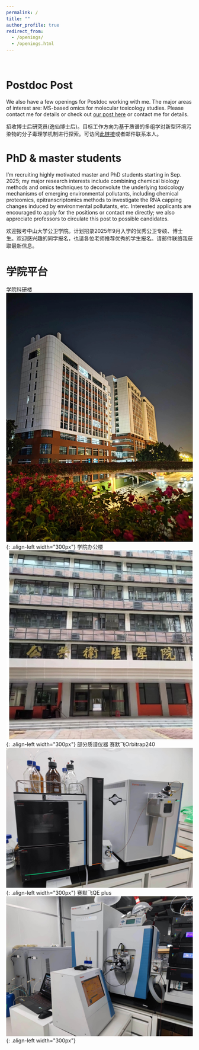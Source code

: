 ```yaml
---
permalink: /
title: ""
author_profile: true
redirect_from: 
  - /openings/
  - /openings.html
---
```

<br />

# __Postdoc Post__   
We also have a few openings for Postdoc working with me. The major areas of interest are: MS-based omics for molecular toxicology studies. Please contact me for details or check out <a href="https://sph.sysu.edu.cn/article/2494">our post here</a> or contact me for details.

招收博士后研究员(逸仙博士后)。目标工作方向为基于质谱的多组学对新型环境污染物的分子毒理学机制进行探索。可访问<a href="https://sph.sysu.edu.cn/article/2494">此链接</a>或者邮件联系本人。  
        

# __PhD & master students__   
I’m recruiting highly motivated master and PhD students starting in Sep. 2025; my major research interests include combining chemical biology methods and omics techniques to deconvolute the underlying toxicology mechanisms of emerging environmental pollutants, including chemical proteomics, epitranscriptomics methods to investigate the RNA capping changes induced by environmental pollutants, etc. Interested applicants are encouraged to apply for the positions or contact me directly; we also appreciate professors to circulate this post to possible candidates.

欢迎报考中山大学公卫学院。计划招录2025年9月入学的优秀公卫专硕、博士生。欢迎感兴趣的同学报名，也请各位老师推荐优秀的学生报名。请邮件联络我获取最新信息。

# __学院平台__
学院科研楼
![学院科研楼](/images/科研楼.jpg){: .align-left width="300px"}
学院办公楼
![学院办公楼](/images/办公楼.jpg){: .align-left width="300px"}
部分质谱仪器
赛默飞Orbitrap240
![质谱仪器1](/images/240.jpg){: .align-left width="300px"}
赛默飞QE plus
![质谱仪器2](/images/QE.jpg){: .align-left width="300px"}
<!---布鲁克TIMS TOF pro2
![质谱仪器3](/images/timsTOF.jpg)--->
